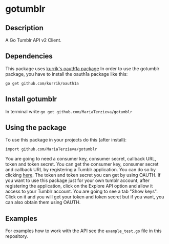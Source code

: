 gotumblr
========

Description
-----------

A Go Tumblr API v2 Client.

Dependencies
------------

This package uses [kurrik's oauth1a package](https://github.com/kurrik/oauth1a)
In order to use the gotumblr package, you have to install the oauth1a package like this:

`go get github.com/kurrik/oauth1a`

Install gotumblr
----------------

In terminal write `go get github.com/MariaTerzieva/gotumblr`

Using the package
-----------------

To use this package in your projects do this (after install):

`import github.com/MariaTerzieva/gotumblr`

You are going to need a consumer key, consumer secret, callback URL, token and token secret.
You can get the consumer key, consumer secret and callback URL by registering a Tumblr application.
You can do so by clicking [here](www.tumblr.com/oauth/apps).
The token and token secret you can get by using OAUTH.
If you want to use this package just for your own tumblr account, after registering the application,
click on the Explore API option and allow it access to your Tumblr account. You are going to see a tab "Show keys".
Click on it and you will get your token and token secret but if you want, you can also obtain them using OAUTH.

Examples
--------

For examples how to work with the API see the `example_test.go` file in this repository.
